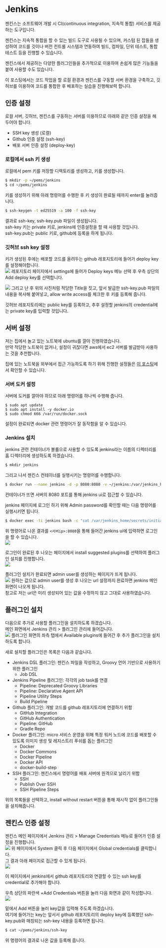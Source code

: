 # Jenkins
젠킨스는 소프트웨어 개발 시 CI(continuous integration, 지속적 통합) 서비스를 제공하는 도구입니다.  

젠킨스는 지속적 통합을 할 수 있는 빌드 도구로 사용될 수 있으며, 커스텀 된 잡들을 생성하여 코드를 깃이나 버전 컨트롤 시스템과 연동하여 빌드, 컴파일, 단위 테스트, 통합테스트 등을 진행할 수 있습니다.  

젠킨스에서 제공하는 다양한 플러그인들을 추가적으로 이용하여 손쉽게 많은 기능들을 붙여 사용할 수도 있습니다.  

이 포스팅에서는 코드 작업을 할 로컬 환경과 젠킨스를 구동할 서버 환경을 구축하고, 깃허브를 이용하여 코드를 통합한 후 배포하는 실습을 진행해보력 합니다.  

## 인증 설정
로컬 서버, 깃허브, 젠킨스를 구동하는 서버를 이용하므로 아래와 같은 인증 설정을 해 두어야 합니다.  
- SSH key 생성 (로컬)
- Github 인증 설정 (ssh-key)
- 배포 서버 인증 설정 (deploy-key)

### 로컬에서 ssh 키 생성
로컬에서 pem 키를 저장할 디렉토리를 생성하고, 키를 생성합니다.  
```sh
$ mkdir -p ~/pems/jenkins
$ cd ~/pems/jenkins
```
키를 생성하기 위해 아래 명령어를 수행한 후 키 생성이 완료될 때까지 enter를 눌러줍니다.  
```sh
$ ssh-keygen -t ed25519 -a 100 -f ssh-key
```
결과로 ssh-key, ssh-key.pub 파일이 생성됩니다.  
ssh-key 키는 private 키로, jenkins에 인증설정을 할 때 사용할 것입니다.  
ssh-key.pub는 public 키로, github에 등록을 하게 됩니다.  

### 깃허브 ssh key 설정
키가 생성된 후에는 배포할 코드를 올려두는 github 레포지토리에 들어가 deploy key를 설정해야합니다.  
![](/assets/img/2022-12/2022-12-20-jenkins/add_deploy_key.png)
레포지토리 페이지에서 settings에 들어가 Deploy keys 메뉴 선택 후 우측 상단의 Add deploy key를 선택합니다.  

![](/assets/img/2022-12/2022-12-20-jenkins/add_deploy_key_2.png)
그리고 난 후 위의 사진처럼 적당한 Title을 짓고, 앞서 발급한 ssh-key.pub 파일의 내용을 복사해 붙여넣고, allow write access를 체크한 후 키를 등록해 줍니다.  

깃허브 레포지토리에는 public key를 등록하고, 추후 설정할 jenkins의 credential에는 private key를 입력할 것입니다.  


## 서버 설정
저는 집에서 놀고 있는 노트북에 ubuntu를 깔아 진행하였습니다.  
만약 적당한 노트북이 없거나, 설정이 귀찮다면 aws에서 ec2 서버를 발급받아 사용하는 것을 추천합니다.  

집에 있는 노트북을 외부에서 접근 가능하도록 하기 위해 진행한 설정들은 [이 포스팅](https://yunyun3599.github.io/etc/connect_remote_server/)에서 확인할 수 있습니다.   

### 서버 도커 설정
서버에 도커를 깔아야 하므로 아래 명령어를 하나씩 수행해 줍니다.  
```shell
$ sudo apt update
$ sudo apt install -y docker.io
$ sudo chmod 666 /var/run/docker.sock
```
설정이 완료되면 docker 관련 명령어가 잘 동작함을 알 수 있습니다.   


### Jenkins 설치
jenkins 관련 컨테이너가 볼륨으로 사용할 수 있도록 jenkins라는 이름의 디렉터리를 홈 디렉터리에 생성하도록 하겠습니다.  
```sh
$ mkdir jenkins
```
그리고 나서 젠킨스 컨테이너를 실행시키는 명령어를 수행합니다.  
```sh
$ docker run --name jenkins -d -p 8080:8080 -v ~/jenkins:/var/jenkins_home -u root jenkins/jenkins:latest
```
컨테이너가 뜨면 서버의 8080 포트를 통해 jenkins ui로 접근할 수 있습니다.  

jenkins 페이지에 로그인 하기 위해 Admin password를 확인할 때는 다음 명령어를 실행시키면 됩니다.  
```sh
$ docker exec -ti jenkins bash -c "cat /var/jenkins_home/secrets/initialAdminPassword"
```

위 명령어로 나온 결과를 `<서버ip>:8080`을 통해 들어간 jenkins ui에 입력하면 로그인을 할 수 있습니다.  
![](/assets/img/2022-12/2022-12-20-jenkins/jenkins_ui.png)

로그인이 완료된 후 나오는 페이지에서 install suggested plugins를 선택하여 플러그인 설치를 진행합니다.  
![](/assets/img/2022-12/2022-12-20-jenkins/jenkins_install_plugin.png)

플러그인 설치가 완료되면 admin user를 생성하는 페이지가 뜨게 됩니다.  
![](/assets/img/2022-12/2022-12-20-jenkins/jenkins_set_admin_user.png)
원하는 값으로 admin user를 생성 후 나오는 url 설정까지 완료하면 jenkins 메인 화면이 나오게 됩니다.  
참고로 저는 url은 미리 생성되어 있는 값을 수정하지 않고 그대로 사용하였습니다.  


## 플러그인 설치
다음으로 추가로 사용할 플러그인을 설치하도록 하겠습니다.  
메인 화면에서 Jenkins 관리 > 플러그인 관리에 들어갑니다.  
![](/assets/img/2022-12/2022-12-20-jenkins/plugin_setting.png)
플러그인 화면의 좌측 탭에서 Available plugins에 들어간 후 추가 플러그인을 설치하도록 합니다.  

새로 설치할 플러그인은 목록은 다음과 같습니다.  
- Jenkins DSL 플러그인: 젠킨스 파일을 작성하고, Groovy 언어 기반으로 사용하기 위한 플러그인 
    - Job DSL
- Jenkins Pipeline 플러그인: 각각의 job task를 연결
    - Pipeline: Deprecated Groovy Libraries
    - Pipeline: Declarative Agent API
    - Pipeline Utility Steps
    - Build Pipeline
- Github 플러그인: 개발 코드를 github 레포지토리에 연결하기 위함
    - GitHub Integration
    - GitHub Authentication
    - Pipeline: GitHub
    - Gradle Repo
- Docker 플러그인: micro 서비스 운영을 위해 특정 워커 노드에 코드를 배포할 수 있도록 이미지 생성 및 레지스트리 푸쉬를 돕는 플러그인
    - Docker
    - Docker Commons
    - Docker Pipeline
    - Docker API
    - docker-build-step
- SSH 플러그인: 젠킨스에서 명령어를 배포 서버에 원격으로 날리기 위함  
    - SSH
    - Publish Over SSH
    - SSH Pipeline Steps

위의 목록들을 선택하고, install without restart 버튼을 통해 재시작 없이 플러그인들을 설치해줍니다.  

## 젠킨스 인증 설정
젠킨스 메인 페이지에서 Jenkins 관리 > Manage Credentials 메뉴로 들어가 인증 설정을 진행합니다.  
![](/assets/img/2022-12/2022-12-20-jenkins/jenkins_credentials.png)
위 페이지에서 System 클릭 후 다음 페이지에서 Global credentials를 클릭합니다.  
그 결과 아래 페이지로 접근할 수 있게 됩니다.  
![](/assets/img/2022-12/2022-12-20-jenkins/jenkins_credentials_add.png)

이 페이지에서 jenkins에서 github 레포지토리와 연결할 수 있는 ssh key를 credential로 추가해야 합니다.  

우측 상단의 파란색 +Add Credentials 버튼을 눌러 다음 화면과 같이 작성합니다.  
![](/assets/img/2022-12/2022-12-20-jenkins/add_github_credential.png)

밑에서 Add 버튼을 눌러 key값을 입력해 주도록 하겠습니다.  
여기에 들어가는 key는 앞서서 github 레포지토리의 deploy key에 등록했던 ssh-key.pub와 매칭되는 ssh-key 내용을 등록하면 됩니다.  
```sh
$ cat ~/pems/jenkins/ssh-key
```
위 명령어의 결과로 나온 값을 등록해 줍니다.  